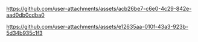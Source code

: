 

https://github.com/user-attachments/assets/acb26be7-c6e0-4c29-842e-aad0db0cdba0



https://github.com/user-attachments/assets/e12635aa-010f-43a3-923b-5d34b935c1f3

